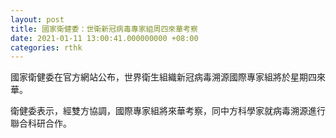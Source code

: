 ```yaml
---
layout: post
title: 國家衛健委：世衛新冠病毒專家組周四來華考察
date: 2021-01-11 13:00:41.000000000 +08:00
categories: rthk
---
```


國家衛健委在官方網站公布，世界衛生組織新冠病毒溯源國際專家組將於星期四來華。

衛健委表示，經雙方協調，國際專家組將來華考察，同中方科學家就病毒溯源進行聯合科研合作。
